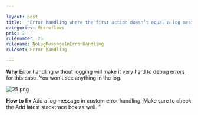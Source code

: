 ```yaml
---

layout: post
title:  "Error handling where the first action doesn’t equal a log message"
categories: Microflows
prio: 2
rulenumber: 25
rulename: NoLogMessageInErrorHandling
ruleset: Error handling

---
```


**Why**
Error handling without logging will make it very hard to debug errors for this case. You won't see anything in the log.

![25.png](https://github.com/Omnext/omnext.github.io/blob/master/assets/25.png)

**How to fix**
Add a log message in custom error handling. Make sure to check the Add latest stacktrace box as well. ”